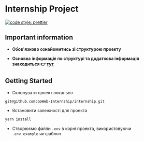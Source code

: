 # Internship Project

[![code style: prettier](https://img.shields.io/badge/code_style-prettier-ff69b4.svg?style=flat-square)](https://github.com/prettier/prettier)

## Important information

- **Обов'язково ознайомитись зі структурою проекту**

- **Основна інформація по структурі та додаткова інформація знаходиться 👉 [тут](./API.md 'Структура')**

## Getting Started

- Склонувати проект локально

```bash
git@github.com:GoWeb-Internship/internship.git
```

- Встановити залежності для проекта

```bash
yarn install
```

- Створюємо файли `.env` в корні проекта, використовуючи `.env.example` як шаблон


